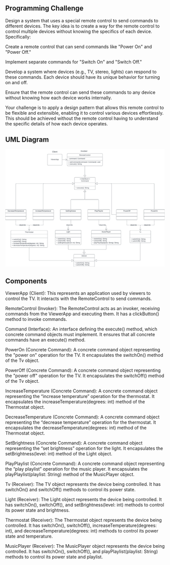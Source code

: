 ## Programming Challenge

Design a system that uses a special remote control to send commands to different devices. The key idea is to create a way for the remote control to control multiple devices without knowing the specifics of each device. Specifically:

Create a remote control that can send commands like "Power On" and "Power Off."

Implement separate commands for "Switch On" and "Switch Off."

Develop a system where devices (e.g., TV, stereo, lights) can respond to these commands. Each device should have its unique behavior for turning on and off.

Ensure that the remote control can send these commands to any device without knowing how each device works internally.

Your challenge is to apply a design pattern that allows this remote control to be flexible and extensible, enabling it to control various devices effortlessly. This should be achieved without the remote control having to understand the specific details of how each device operates.

## UML Diagram
![alt text](https://github.com/PiaMacalanda/SoftEng1-Command-Pattern/blob/Command-Pattern/commandPattern/Comman-Patterns-UML-Macalanda.png)

## Components

ViewerApp (Client): This represents an application used by viewers to control the TV. It interacts with the RemoteControl to send commands.

RemoteControl (Invoker): The RemoteControl acts as an invoker, receiving commands from the ViewerApp and executing them. It has a clickButton() method to invoke commands.

Command (Interface): An interface defining the execute() method, which concrete command objects must implement. It ensures that all concrete commands have an execute() method.

PowerOn (Concrete Command): A concrete command object representing the "power on" operation for the TV. It encapsulates the switchOn() method of the Tv object.

PowerOff (Concrete Command): A concrete command object representing the "power off" operation for the TV. It encapsulates the switchOff() method of the Tv object.

IncreaseTemperature (Concrete Command): A concrete command object representing the “increase temperature” operation for the thermostat. It encapsulates the increaseTemperature(degrees: int) method of the Thermostat object.

DecreaseTemperature (Concrete Command): A concrete command object representing the “decrease temperature” operation for the thermostat. It encapsulates the decreaseTemperature(degrees: int) method of the Thermostat object.

SetBrightness (Concrete Command): A concrete command object representing the “set brightness” operation for the light. It encapsulates the setBrightness(level: int) method of the Light object.

PlayPlaylist (Concrete Command): A concrete command object representing the “play playlist” operation for the music player. It encapsulates the playPlaylist(playlist: String) method of the MusicPlayer object.

Tv (Receiver): The TV object represents the device being controlled. It has switchOn() and switchOff() methods to control its power state.

Light (Receiver): The Light object represents the device being controlled. It has switchOn(), switchOff(), and setBrightness(level: int) methods to control its power state and brightness.

Thermostat (Receiver): The Thermostat object represents the device being controlled. It has switchOn(), switchOff(), increaseTemperature(degrees: int), and decreaseTemperature(degrees: int) methods to control its power state and temperature.

MusicPlayer (Receiver): The MusicPlayer object represents the device being controlled. It has switchOn(), switchOff(), and playPlaylist(playlist: String) methods to control its power state and playlist.

